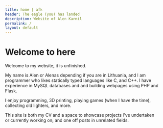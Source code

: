 ```yaml
---
title: home | afk
header: The eagle (you) has landed
description: Website of Alen Karnil
permalink: /
layout: default
---
```


# Welcome to here

Welcome to my website, it is unfinished.

My name is Alen or Alenas depending if you are in Lithuania, and I am programmer who likes statically typed languages like C, and C++.
I have experience in MySQL databases and and building webpages using PHP and Flask.

I enjoy programming, 3D printing, playing games (when I have the time), collecting old lighters, and more.

This site is both my CV and a space to showcase projects I've undertaken or currently working on, and one off posts in unrelated fields.


